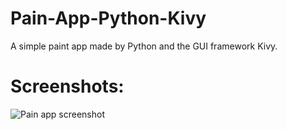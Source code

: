 # Pain-App-Python-Kivy
A simple paint app made by Python and the GUI framework Kivy.

# Screenshots:

![Pain app screenshot](https://user-images.githubusercontent.com/40869908/95805640-ccf80e80-0cfd-11eb-9e79-2058163e27c2.JPG)
